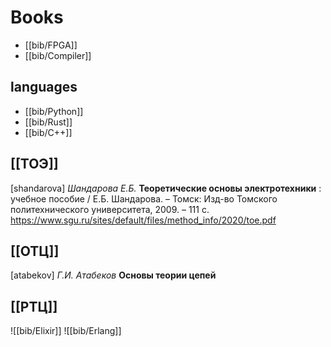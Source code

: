 # Books

- [[bib/FPGA]]
- [[bib/Compiler]]

## languages
- [[bib/Python]]
- [[bib/Rust]]
- [[bib/C++]]


## [[ТОЭ]]

[shandarova]
*Шандарова Е.Б.*
**Теоретические основы электротехники**
: учебное пособие / Е.Б. Шандарова. – Томск: Изд-во Томского политехнического университета, 2009. – 111 с.
https://www.sgu.ru/sites/default/files/method_info/2020/toe.pdf

## [[ОТЦ]]
[atabekov]
*Г.И. Атабеков*
**Основы теории цепей**

## [[РТЦ]]

![[bib/Elixir]]
![[bib/Erlang]]
